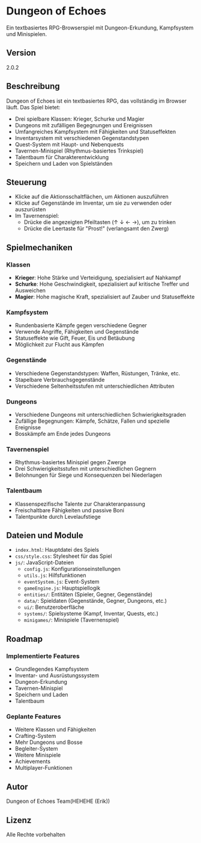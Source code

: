 # Dungeon of Echoes

Ein textbasiertes RPG-Browserspiel mit Dungeon-Erkundung, Kampfsystem und Minispielen.

## Version
2.0.2

## Beschreibung

Dungeon of Echoes ist ein textbasiertes RPG, das vollständig im Browser läuft. Das Spiel bietet:

- Drei spielbare Klassen: Krieger, Schurke und Magier
- Dungeons mit zufälligen Begegnungen und Ereignissen
- Umfangreiches Kampfsystem mit Fähigkeiten und Statuseffekten
- Inventarsystem mit verschiedenen Gegenstandstypen
- Quest-System mit Haupt- und Nebenquests
- Tavernen-Minispiel (Rhythmus-basiertes Trinkspiel)
- Talentbaum für Charakterentwicklung
- Speichern und Laden von Spielständen



## Steuerung

- Klicke auf die Aktionsschaltflächen, um Aktionen auszuführen
- Klicke auf Gegenstände im Inventar, um sie zu verwenden oder auszurüsten
- Im Tavernenspiel:
  - Drücke die angezeigten Pfeiltasten (↑ ↓ ← →), um zu trinken
  - Drücke die Leertaste für "Prost!" (verlangsamt den Zwerg)

## Spielmechaniken

### Klassen

- **Krieger**: Hohe Stärke und Verteidigung, spezialisiert auf Nahkampf
- **Schurke**: Hohe Geschwindigkeit, spezialisiert auf kritische Treffer und Ausweichen
- **Magier**: Hohe magische Kraft, spezialisiert auf Zauber und Statuseffekte

### Kampfsystem

- Rundenbasierte Kämpfe gegen verschiedene Gegner
- Verwende Angriffe, Fähigkeiten und Gegenstände
- Statuseffekte wie Gift, Feuer, Eis und Betäubung
- Möglichkeit zur Flucht aus Kämpfen

### Gegenstände

- Verschiedene Gegenstandstypen: Waffen, Rüstungen, Tränke, etc.
- Stapelbare Verbrauchsgegenstände
- Verschiedene Seltenheitsstufen mit unterschiedlichen Attributen

### Dungeons

- Verschiedene Dungeons mit unterschiedlichen Schwierigkeitsgraden
- Zufällige Begegnungen: Kämpfe, Schätze, Fallen und spezielle Ereignisse
- Bosskämpfe am Ende jedes Dungeons

### Tavernenspiel

- Rhythmus-basiertes Minispiel gegen Zwerge
- Drei Schwierigkeitsstufen mit unterschiedlichen Gegnern
- Belohnungen für Siege und Konsequenzen bei Niederlagen

### Talentbaum

- Klassenspezifische Talente zur Charakteranpassung
- Freischaltbare Fähigkeiten und passive Boni
- Talentpunkte durch Levelaufstiege

## Dateien und Module

- `index.html`: Hauptdatei des Spiels
- `css/style.css`: Stylesheet für das Spiel
- `js/`: JavaScript-Dateien
  - `config.js`: Konfigurationseinstellungen
  - `utils.js`: Hilfsfunktionen
  - `eventSystem.js`: Event-System
  - `gameEngine.js`: Hauptspiellogik
  - `entities/`: Entitäten (Spieler, Gegner, Gegenstände)
  - `data/`: Spieldaten (Gegenstände, Gegner, Dungeons, etc.)
  - `ui/`: Benutzeroberfläche
  - `systems/`: Spielsysteme (Kampf, Inventar, Quests, etc.)
  - `minigames/`: Minispiele (Tavernenspiel)

## Roadmap

### Implementierte Features
- Grundlegendes Kampfsystem
- Inventar- und Ausrüstungssystem
- Dungeon-Erkundung
- Tavernen-Minispiel
- Speichern und Laden
- Talentbaum

### Geplante Features
- Weitere Klassen und Fähigkeiten
- Crafting-System
- Mehr Dungeons und Bosse
- Begleiter-System
- Weitere Minispiele
- Achievements
- Multiplayer-Funktionen

## Autor
Dungeon of Echoes Team(HEHEHE (Erik))

## Lizenz
Alle Rechte vorbehalten
